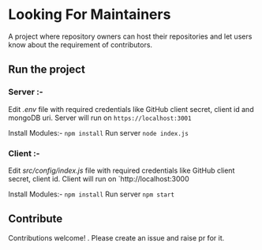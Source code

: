 # Looking For Maintainers

A project where repository owners can host their repositories and let users know about the requirement of contributors.

## Run the project

### Server :-

Edit _.env_ file with required credentials like GitHub client secret, client id and mongoDB uri. Server will run on `https://localhost:3001`

Install Modules:-
`npm install`
Run server
`node index.js`

### Client :-

Edit _src/config/index.js_ file with required credentials like GitHub client secret, client id. Client will run on `http://localhost:3000

Install Modules:-
`npm install`
Run server
`npm start`

## Contribute

Contributions welcome! . Please create an issue and raise pr for it.

